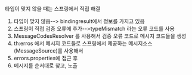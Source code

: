 타입이 맞지 않을 때는 스프링에서 직접 해결

1. 타입이 맞지 않음--> bindingresult에서 정보를 가지고 있음
2. 스프링이 직접 검증 오류에 추가-->typeMismatch 라는 오류 코드를 사용
3. MessageCodesResolver 를 사용해서 검증 오류 코드로 메시지 코드들을 생성
4. th:erros 에서 메시지 코드들로 스프링에서 제공하는 메시지소스(MessageSource)를 사용해서
5. errors.properties에 접근 후
6. 메시지를 순서대로 찾고, 노출
